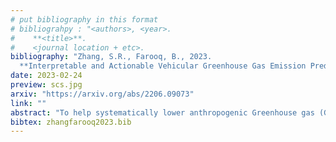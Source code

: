 ```yaml
---
# put bibliography in this format
# bibliograhpy : "<authors>, <year>.
#    **<title>**.
#    <journal location + etc>.
bibliography: "Zhang, S.R., Farooq, B., 2023.
  **Interpretable and Actionable Vehicular Greenhouse Gas Emission Prediction at Road link-level**. Journal of Sustainable Cities and Society." # surround Title with **<title>**
date: 2023-02-24
preview: scs.jpg
arxiv: "https://arxiv.org/abs/2206.09073"
link: ""
abstract: "To help systematically lower anthropogenic Greenhouse gas (GHG) emissions, accurate and precise GHG emission prediction models have become a key focus of the climate research. The appeal is that the predictive models will inform policymakers, and hopefully, in turn, they will bring about systematic changes. Since the transportation sector is constantly among the top GHG emission contributors, especially in populated urban areas, substantial effort has been going into building more accurate and informative GHG prediction models to help create more sustainable urban environments. In this work, we seek to establish a predictive framework of GHG emissions at the urban road segment or link level of transportation networks. The key theme of the framework centers around model interpretability and actionability for high-level decision-makers using econometric Discrete Choice Modelling (DCM). We illustrate that DCM is capable of predicting link-level GHG emission levels on urban road networks in a parsimonious and effective manner. Our results show up to 85.4% prediction accuracy in the DCM models' performances. We also argue that since the goal of most GHG emission prediction models focuses on involving high-level decision-makers to make changes and curb emissions, the DCM-based GHG emission prediction framework is the most suitable framework."
bibtex: zhangfarooq2023.bib
---
```

